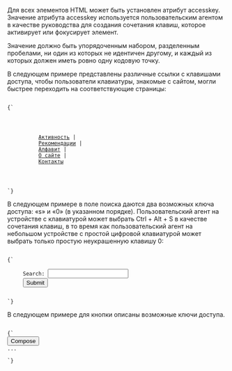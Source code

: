 <p>
	Для всех элементов HTML может быть установлен атрибут <LA>accesskey</LA>. Значение атрибута <LA>accesskey</LA> используется пользовательским агентом в качестве руководства для создания сочетания клавиш, которое активирует или фокусирует элемент.
</p>

<p>
	Значение должно быть упорядоченным набором, разделенным пробелами, ни один из которых не идентичен другому, и каждый из которых должен иметь ровно одну кодовую точку.
</p>

<ExampleBox>

В следующем примере представлены различные ссылки с клавишами доступа, чтобы пользователи клавиатуры, знакомые с сайтом, могли быстрее переходить на соответствующие страницы:

<Code>
{`
<nav>
	 <p>
		  <a title="Активность" accesskey="A" href="/Consortium/activities">Активность</a> |
		  <a title="Рекомендации" accesskey="T" href="/TR/">Рекомендации</a> |
		  <a title="Алфавит" accesskey="S" href="/Consortium/siteindex">Алфавит</a> |
		  <a title="О сайте" accesskey="B" href="/Consortium/">О сайте</a> |
		  <a title="Контакты" accesskey="C" href="/Consortium/contact">Контакты</a>
	 </p>
</nav>
`}
</Code>

В следующем примере в поле поиска даются два возможных ключа доступа: «s» и «0» (в указанном порядке). Пользовательский агент на устройстве с клавиатурой может выбрать Ctrl + Alt + S в качестве сочетания клавиш, в то время как пользовательский агент на небольшом устройстве с простой цифровой клавиатурой может выбрать только простую неукрашенную клавишу 0:

<Code>
{`
<form action="/search">
	 <label>Search: <input type="search" name="q" accesskey="s 0"></label>
	 <input type="submit">
</form>
`}
</Code>

В следующем примере для кнопки описаны возможные ключи доступа. 

<Code>
{`
<input type=submit accesskey="N @ 1" value="Compose">
...
<script>
 	function labelButton(button) {
   		if (button.accessKeyLabel)
    	button.value += ' (' + button.accessKeyLabel + ')';
 }
 	var inputs = document.getElementsByTagName('input');
 		for (var i = 0; i < inputs.length; i += 1) {
  		if (inputs[i].type == "submit")
     	labelButton(inputs[i]);
 }
</script>
`}
</Code>

</ExampleBox>




